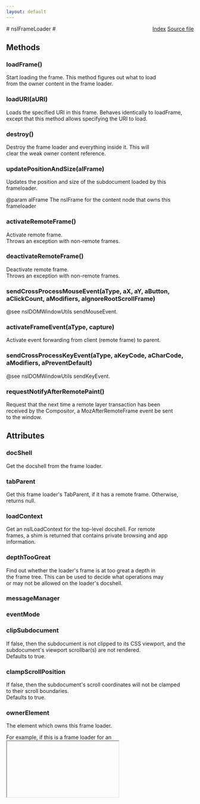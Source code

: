 ```yaml
---
layout: default
---
```

<div class='links' style='float:right'><a href="../index.html">Index</a>
<a href="http://dxr.mozilla.org/mozilla-central/source/dom/base/nsIFrameLoader.idl">Source file</a>
</div>
# nsIFrameLoader #

## Methods ##

### loadFrame() ###
  
Start loading the frame. This method figures out what to load  
from the owner content in the frame loader.  
  

### loadURI(aURI) ###
  
Loads the specified URI in this frame. Behaves identically to loadFrame,  
except that this method allows specifying the URI to load.  
  

### destroy() ###
  
Destroy the frame loader and everything inside it. This will  
clear the weak owner content reference.  
  

### updatePositionAndSize(aIFrame) ###
  
Updates the position and size of the subdocument loaded by this frameloader.  
  
 @param aIFrame The nsIFrame for the content node that owns this frameloader  
  

### activateRemoteFrame() ###
  
Activate remote frame.  
Throws an exception with non-remote frames.  
  

### deactivateRemoteFrame() ###
  
Deactivate remote frame.  
Throws an exception with non-remote frames.  
  

### sendCrossProcessMouseEvent(aType, aX, aY, aButton, aClickCount, aModifiers, aIgnoreRootScrollFrame) ###
  
@see nsIDOMWindowUtils sendMouseEvent.  
  

### activateFrameEvent(aType, capture) ###
  
Activate event forwarding from client (remote frame) to parent.  
  

### sendCrossProcessKeyEvent(aType, aKeyCode, aCharCode, aModifiers, aPreventDefault) ###
  
@see nsIDOMWindowUtils sendKeyEvent.  
  

### requestNotifyAfterRemotePaint() ###
  
Request that the next time a remote layer transaction has been  
received by the Compositor, a MozAfterRemoteFrame event be sent  
to the window.  
  

## Attributes ##

### docShell ###
  
Get the docshell from the frame loader.  
  

### tabParent ###
  
Get this frame loader's TabParent, if it has a remote frame.  Otherwise,  
returns null.  
  

### loadContext ###
  
Get an nsILoadContext for the top-level docshell. For remote  
frames, a shim is returned that contains private browsing and app  
information.  
  

### depthTooGreat ###
  
Find out whether the loader's frame is at too great a depth in  
the frame tree.  This can be used to decide what operations may  
or may not be allowed on the loader's docshell.  
  

### messageManager ###

### eventMode ###

### clipSubdocument ###
  
If false, then the subdocument is not clipped to its CSS viewport, and the  
subdocument's viewport scrollbar(s) are not rendered.  
Defaults to true.  
  

### clampScrollPosition ###
  
If false, then the subdocument's scroll coordinates will not be clamped  
to their scroll boundaries.  
Defaults to true.  
  

### ownerElement ###
  
The element which owns this frame loader.  
  
For example, if this is a frame loader for an <iframe>, this attribute  
returns the iframe element.  
  

### childID ###
  
Cached childID of the ContentParent owning the TabParent in this frame  
loader. This can be used to obtain the childID after the TabParent died.  
  

### visible ###
  
Get or set this frame loader's visibility.  
  
The notion of "visibility" here is separate from the notion of a  
window/docshell's visibility.  This field is mostly here so that we can  
have a notion of visibility in the parent process when frames are OOP.  
  

### ownerIsBrowserOrAppFrame ###
  
Find out whether the owner content really is a browser or app frame  
Especially, a widget frame is regarded as an app frame.  
  

### ownerIsWidget ###
  
Find out whether the owner content really is a widget. If this attribute  
returns true, |ownerIsBrowserOrAppFrame| must return true.  
  

## Constants ##

### EVENT_MODE_NORMAL_DISPATCH ###
  
The default event mode automatically forwards the events  
handled in EventStateManager::HandleCrossProcessEvent to  
the child content process when these events are targeted to  
the remote browser element.  
  
Used primarly for input events (mouse, keyboard)  
  

### EVENT_MODE_DONT_FORWARD_TO_CHILD ###
  
With this event mode, it's the application's responsability to   
convert and forward events to the content process  
  
